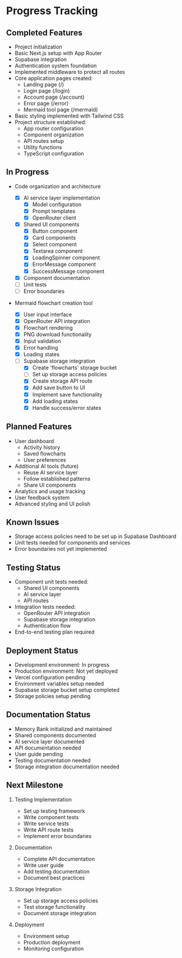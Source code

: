 # Progress Tracking

## Completed Features

- Project initialization
- Basic Next.js setup with App Router
- Supabase integration
- Authentication system foundation
- Implemented middleware to protect all routes
- Core application pages created:
  - Landing page (/)
  - Login page (/login)
  - Account page (/account)
  - Error page (/error)
  - Mermaid tool page (/mermaid)
- Basic styling implemented with Tailwind CSS
- Project structure established:
  - App router configuration
  - Component organization
  - API routes setup
  - Utility functions
  - TypeScript configuration

## In Progress

- Code organization and architecture

  - [x] AI service layer implementation
    - [x] Model configuration
    - [x] Prompt templates
    - [x] OpenRouter client
  - [x] Shared UI components
    - [x] Button component
    - [x] Card components
    - [x] Select component
    - [x] Textarea component
    - [x] LoadingSpinner component
    - [x] ErrorMessage component
    - [x] SuccessMessage component
  - [x] Component documentation
  - [ ] Unit tests
  - [ ] Error boundaries

- Mermaid flowchart creation tool
  - [x] User input interface
  - [x] OpenRouter API integration
  - [x] Flowchart rendering
  - [x] PNG download functionality
  - [x] Input validation
  - [x] Error handling
  - [x] Loading states
  - [ ] Supabase storage integration
    - [x] Create 'flowcharts' storage bucket
    - [ ] Set up storage access policies
    - [x] Create storage API route
    - [x] Add save button to UI
    - [x] Implement save functionality
    - [x] Add loading states
    - [x] Handle success/error states

## Planned Features

- User dashboard
  - Activity history
  - Saved flowcharts
  - User preferences
- Additional AI tools (future)
  - Reuse AI service layer
  - Follow established patterns
  - Share UI components
- Analytics and usage tracking
- User feedback system
- Advanced styling and UI polish

## Known Issues

- Storage access policies need to be set up in Supabase Dashboard
- Unit tests needed for components and services
- Error boundaries not yet implemented

## Testing Status

- Component unit tests needed:
  - Shared UI components
  - AI service layer
  - API routes
- Integration tests needed:
  - OpenRouter API integration
  - Supabase storage integration
  - Authentication flow
- End-to-end testing plan required

## Deployment Status

- Development environment: In progress
- Production environment: Not yet deployed
- Vercel configuration pending
- Environment variables setup needed
- Supabase storage bucket setup completed
- Storage policies setup pending

## Documentation Status

- Memory Bank initialized and maintained
- Shared components documented
- AI service layer documented
- API documentation needed
- User guide pending
- Testing documentation needed
- Storage integration documentation needed

## Next Milestone

1. Testing Implementation

   - Set up testing framework
   - Write component tests
   - Write service tests
   - Write API route tests
   - Implement error boundaries

2. Documentation

   - Complete API documentation
   - Write user guide
   - Add testing documentation
   - Document best practices

3. Storage Integration

   - Set up storage access policies
   - Test storage functionality
   - Document storage integration

4. Deployment
   - Environment setup
   - Production deployment
   - Monitoring configuration
